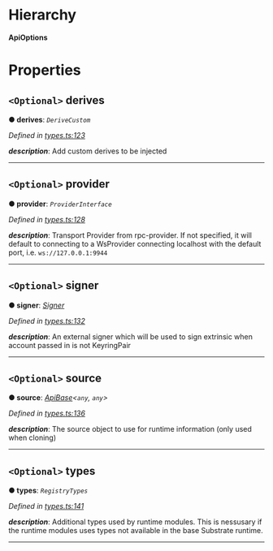 

# Hierarchy

**ApiOptions**

# Properties

<a id="derives"></a>

## `<Optional>` derives

**● derives**: *`DeriveCustom`*

*Defined in [types.ts:123](https://github.com/polkadot-js/api/blob/6ea665d/packages/api/src/types.ts#L123)*

*__description__*: Add custom derives to be injected

___
<a id="provider"></a>

## `<Optional>` provider

**● provider**: *`ProviderInterface`*

*Defined in [types.ts:128](https://github.com/polkadot-js/api/blob/6ea665d/packages/api/src/types.ts#L128)*

*__description__*: Transport Provider from rpc-provider. If not specified, it will default to connecting to a WsProvider connecting localhost with the default port, i.e. `ws://127.0.0.1:9944`

___
<a id="signer"></a>

## `<Optional>` signer

**● signer**: *[Signer](_types_.signer.md)*

*Defined in [types.ts:132](https://github.com/polkadot-js/api/blob/6ea665d/packages/api/src/types.ts#L132)*

*__description__*: An external signer which will be used to sign extrinsic when account passed in is not KeyringPair

___
<a id="source"></a>

## `<Optional>` source

**● source**: *[ApiBase](../classes/_base_.apibase.md)<`any`, `any`>*

*Defined in [types.ts:136](https://github.com/polkadot-js/api/blob/6ea665d/packages/api/src/types.ts#L136)*

*__description__*: The source object to use for runtime information (only used when cloning)

___
<a id="types"></a>

## `<Optional>` types

**● types**: *`RegistryTypes`*

*Defined in [types.ts:141](https://github.com/polkadot-js/api/blob/6ea665d/packages/api/src/types.ts#L141)*

*__description__*: Additional types used by runtime modules. This is nessusary if the runtime modules uses types not available in the base Substrate runtime.

___

